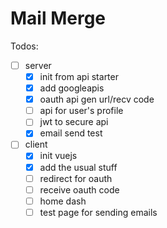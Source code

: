 # Mail Merge

Todos:

* [ ] server
    * [x] init from api starter
    * [x] add googleapis
    * [x] oauth api gen url/recv code
    * [ ] api for user's profile
    * [ ] jwt to secure api
    * [x] email send test
* [ ] client
    * [x] init vuejs
    * [x] add the usual stuff
    * [ ] redirect for oauth
    * [ ] receive oauth code
    * [ ] home dash
    * [ ] test page for sending emails
